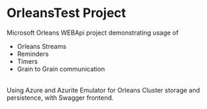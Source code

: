 # OrleansTest Project
Microsoft Orleans WEBApi project demonstrating usage of 
* Orleans Streams
* Reminders
* Timers
* Grain to Grain communication
<br />
Using Azure and Azurite Emulator for Orleans Cluster storage and persistence, with Swagger frontend.
